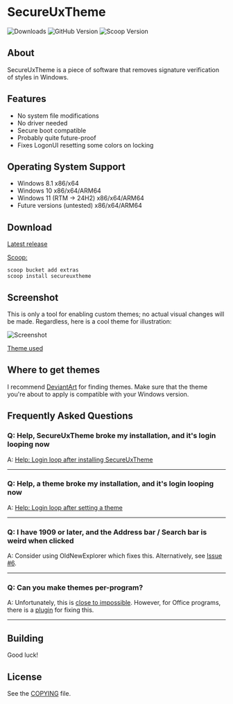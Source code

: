 # SecureUxTheme

![Downloads](https://img.shields.io/github/downloads/namazso/SecureUxTheme/total) ![GitHub Version](https://img.shields.io/github/v/release/namazso/SecureUxTheme) ![Scoop Version](https://img.shields.io/scoop/v/secureuxtheme?bucket=extras)

## About

SecureUxTheme is a piece of software that removes signature verification of styles in Windows.

## Features

* No system file modifications
* No driver needed
* Secure boot compatible
* Probably quite future-proof
* Fixes LogonUI resetting some colors on locking

## Operating System Support

* Windows 8.1 x86/x64
* Windows 10 x86/x64/ARM64
* Windows 11 (RTM -> 24H2) x86/x64/ARM64
* Future versions (untested) x86/x64/ARM64

## Download

[Latest release](https://github.com/namazso/SecureUxTheme/releases/latest/)

[Scoop:](https://scoop.sh/)
```shell
scoop bucket add extras
scoop install secureuxtheme
```

## Screenshot

This is only a tool for enabling custom themes; no actual visual changes will be made.  Regardless, here is a cool theme for illustration:

![Screenshot](https://github.com/user-attachments/assets/2c0301f2-8392-426d-9b19-bb29500a0eea)

[Theme used](https://www.deviantart.com/niivu/art/10-Pro-Edition-802720222)

## Where to get themes

I recommend [DeviantArt](https://www.deviantart.com/tag/windows11themes) for finding themes. Make sure that the theme you're about to apply is compatible with your Windows version.

## Frequently Asked Questions

### **Q: Help, SecureUxTheme broke my installation, and it's login looping now**

A: [Help: Login loop after installing SecureUxTheme](https://github.com/namazso/SecureUxTheme/wiki/Help:-Login-loop-after-installing-SecureUxTheme)

---

### **Q: Help, a theme broke my installation, and it's login looping now**

A: [Help: Login loop after setting a theme](https://github.com/namazso/SecureUxTheme/wiki/Help:-Login-loop-after-setting-a-theme)

---

### **Q: I have 1909 or later, and the Address bar / Search bar is weird when clicked**

A: Consider using OldNewExplorer which fixes this. Alternatively, see [Issue #6](https://github.com/namazso/SecureUxTheme/issues/6).

---

### **Q: Can you make themes per-program?**

A: Unfortunately, this is [close to impossible](https://github.com/namazso/SecureUxTheme/issues/9#issuecomment-611897882). However, for Office programs, there is a [plugin](https://github.com/matafokka/ExcelDarkThemeFix) for fixing this.

---

## Building

Good luck!

## License

See the [COPYING](COPYING) file.
